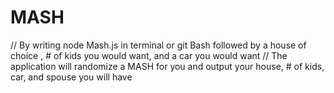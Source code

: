 # MASH

// By writing node Mash.js in terminal or git Bash followed by a house of choice , # of kids you would want, and a car you would want
// The application will randomize a MASH for you and output your house, # of kids, car, and spouse you will have 
